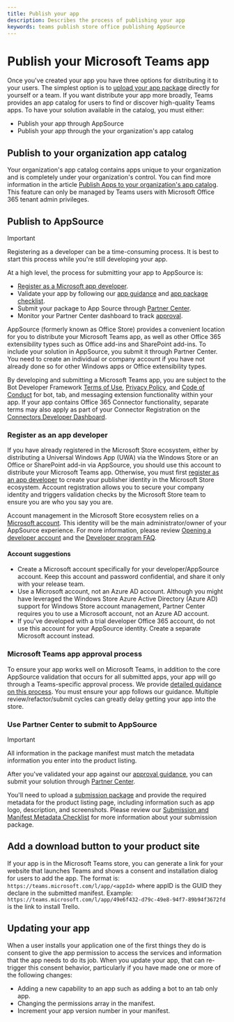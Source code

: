 ```yaml
---
title: Publish your app
description: Describes the process of publishing your app
keywords: teams publish store office publishing AppSource
---
```

# Publish your Microsoft Teams app

Once you've created your app you have three options for distributing it to your users. The simplest option is to [upload your app package](~/concepts/deploy-and-publish/apps-upload.md) directly for yourself or a team. If you want distribute your app more broadly, Teams provides an app catalog for users to find or discover high-quality Teams apps. To have your solution available in the catalog, you must either:

* Publish your app through AppSource
* Publish your app through the your organization's app catalog

## Publish to your organization app catalog

Your organization's app catalog contains apps unique to your organization and is completely under your organization's control. You can find more information in the article [Publish Apps to your organization's app catalog](/microsoftteams/tenant-apps-catalog-teams). This feature can only be managed by Teams users with Microsoft Office 365 tenant admin privileges.

## Publish to AppSource

> [!IMPORTANT]
> Registering as a developer can be a time-consuming process. It is best to start this process while you're still developing your app.

At a high level, the process for submitting your app to AppSource is:

* [Register as a Microsoft app developer](/office/dev/store/open-a-developer-account).
* Validate your app by following our [app guidance](~/concepts/deploy-and-publish/office-store-approval.md) and [app package checklist](~/concepts/deploy-and-publish/office-store-checklist.md).
* Submit your package to App Source through [Partner Center](/office/dev/store/use-partner-center-to-submit-to-appsource).
* Monitor your Partner Center dashboard to track [approval](~/concepts/deploy-and-publish/office-store-approval.md).

AppSource (formerly known as Office Store) provides a convenient location for you to distribute your Microsoft Teams app, as well as other Office 365 extensibility types such as Office add-ins and SharePoint add-ins. To include your solution in AppSource, you submit it through Partner Center. You need to create an individual or company account if you have not already done so for other Windows apps or Office extensibility types.

By developing and submitting a Microsoft Teams app, you are subject to the Bot Developer Framework [Terms of Use](https://aka.ms/bf-terms), [Privacy Policy](https://aka.ms/bf-privacy), and [Code of Conduct](https://aka.ms/bf-conduct) for bot, tab, and messaging extension functionality within your app. If your app contains Office 365 Connector functionality, separate terms may also apply as part of your Connector Registration on the [Connectors Developer Dashboard](https://aka.ms/connectorsdashboard).

### Register as an app developer

If you have already registered in the Microsoft Store ecosystem, either by distributing a Universal Windows App (UWA) via the Windows Store or an Office or SharePoint add-in via AppSource, you should use this account to distribute your Microsoft Teams app. Otherwise, you must first [register as an app developer](https://developer.microsoft.com/store/register) to create your publisher identity in the Microsoft Store ecosystem. Account registration allows you to secure your company identity and triggers validation checks by the Microsoft Store team to ensure you are who you say you are.

Account management in the Microsoft Store ecosystem relies on a [Microsoft account](https://account.microsoft.com/account). This identity will be the main administrator/owner of your AppSource experience. For more information, please review [Opening a developer account](/windows/uwp/publish/opening-a-developer-account) and the [Developer program FAQ](https://developer.microsoft.com/store/register/faq).

#### Account suggestions

* Create a Microsoft account specifically for your developer/AppSource account. Keep this account and password confidential, and share it only with your release team.
* Use a Microsoft account, not an Azure AD account. Although you might have leveraged the Windows Store Azure Active Directory (Azure AD) support for Windows Store account management, Partner Center requires you to use a Microsoft account, not an Azure AD account.
* If you've developed with a trial developer Office 365 account, do not use this account for your AppSource identity. Create a separate Microsoft account instead.

### Microsoft Teams app approval process

To ensure your app works well on Microsoft Teams, in addition to the core AppSource validation that occurs for all submitted apps, your app will go through a Teams-specific approval process. We provide [detailed guidance on this process](~/concepts/deploy-and-publish/office-store-approval.md). You must ensure your app follows our guidance. Multiple review/refactor/submit cycles can greatly delay getting your app into the store.

### Use Partner Center to submit to AppSource

> [!IMPORTANT]
> All information in the package manifest must match the metadata information you enter into the product listing.

After you've validated your app against our [approval guidance](~/concepts/deploy-and-publish/office-store-approval.md), you can submit your solution through [Partner Center](/dev/store/use-partner-center-to-submit-to-appsource).

You'll need to upload a [submission package](~/concepts/build-and-test/apps-package.md) and provide the required metadata for the product listing page, including information such as app logo, description, and screenshots. Please review our [Submission and Manifest Metadata Checklist](~/concepts/deploy-and-publish/office-store-checklist.md) for more information about your submission package.

## Add a download button to your product site

If your app is in the Microsoft Teams store, you can generate a link for your website that launches Teams and shows a consent and installation dialog for users to add the app.
The format is:  `https://teams.microsoft.com/l/app/<appId>` where appID is the GUID they declare in the submitted manifest.
Example: `https://teams.microsoft.com/l/app/49e6f432-d79c-49e8-94f7-89b94f3672fd` is the link to install Trello.

## Updating your app

When a user installs your application one of the first things they do is consent to give the app permission to access the services and information that the app needs to do its job. When you update your app, that can re-trigger this consent behavior, particularly if you have made one or more of the following changes:

* Adding a new capability to an app such as adding a bot to an tab only app.
* Changing the permissions array in the manifest.
* Increment your app version number in your manifest.
